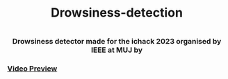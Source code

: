 <h1 align='center'>Drowsiness-detection</h1>
<h3 align='center'>
    <img
</h3>

Drowsiness detector made for the ichack 2023 organised by IEEE at MUJ by

### [Video Preview](https://drive.google.com/drive/folders/1-3RSOSQtXirUXBK5ExcuD9ZifMQ5Q0IW?usp=sharing)